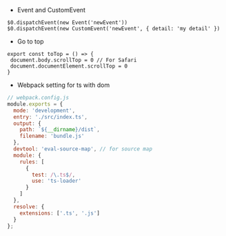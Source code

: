 - Event and CustomEvent

```
$0.dispatchEvent(new Event('newEvent'))
$0.dispatchEvent(new CustomEvent('newEvent', { detail: 'my detail' })

```
 
 - Go to top
 
 ```
 export const toTop = () => {
  document.body.scrollTop = 0 // For Safari
  document.documentElement.scrollTop = 0
}
 ```

- Webpack setting for ts with dom

```js
// webpack.config.js
module.exports = {
  mode: 'development',
  entry: './src/index.ts',
  output: {
    path: `${__dirname}/dist`,
    filename: 'bundle.js'
  },
  devtool: 'eval-source-map', // for source map
  module: {
    rules: [
      {
        test: /\.ts$/,
        use: 'ts-loader'
      }
    ]
  },
  resolve: {
    extensions: ['.ts', '.js']
  }
};

```
